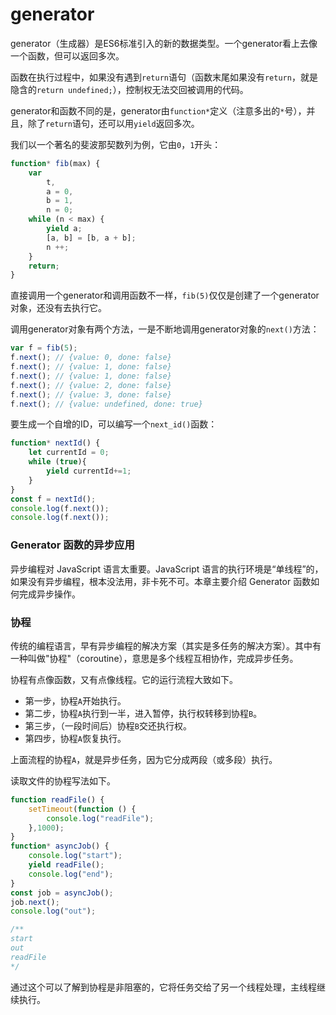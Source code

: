 # generator

generator（生成器）是ES6标准引入的新的数据类型。一个generator看上去像一个函数，但可以返回多次。

函数在执行过程中，如果没有遇到`return`语句（函数末尾如果没有`return`，就是隐含的`return undefined;`），控制权无法交回被调用的代码。

generator和函数不同的是，generator由`function*`定义（注意多出的`*`号），并且，除了`return`语句，还可以用`yield`返回多次。

我们以一个著名的斐波那契数列为例，它由`0`，`1`开头：

```javascript
function* fib(max) {
    var
        t,
        a = 0,
        b = 1,
        n = 0;
    while (n < max) {
        yield a;
        [a, b] = [b, a + b];
        n ++;
    }
    return;
}
```

直接调用一个generator和调用函数不一样，`fib(5)`仅仅是创建了一个generator对象，还没有去执行它。

调用generator对象有两个方法，一是不断地调用generator对象的`next()`方法：

```javascript
var f = fib(5);
f.next(); // {value: 0, done: false}
f.next(); // {value: 1, done: false}
f.next(); // {value: 1, done: false}
f.next(); // {value: 2, done: false}
f.next(); // {value: 3, done: false}
f.next(); // {value: undefined, done: true}
```

要生成一个自增的ID，可以编写一个`next_id()`函数：

```javascript
function* nextId() {
    let currentId = 0;
    while (true){
        yield currentId+=1;
    }
}
const f = nextId();
console.log(f.next());
console.log(f.next());
```

### Generator 函数的异步应用

异步编程对 JavaScript 语言太重要。JavaScript 语言的执行环境是“单线程”的，如果没有异步编程，根本没法用，非卡死不可。本章主要介绍 Generator 函数如何完成异步操作。

### 协程

传统的编程语言，早有异步编程的解决方案（其实是多任务的解决方案）。其中有一种叫做"协程"（coroutine），意思是多个线程互相协作，完成异步任务。

协程有点像函数，又有点像线程。它的运行流程大致如下。

- 第一步，协程`A`开始执行。
- 第二步，协程`A`执行到一半，进入暂停，执行权转移到协程`B`。
- 第三步，（一段时间后）协程`B`交还执行权。
- 第四步，协程`A`恢复执行。

上面流程的协程`A`，就是异步任务，因为它分成两段（或多段）执行。

读取文件的协程写法如下。

```javascript
function readFile() {
    setTimeout(function () {
        console.log("readFile");
    },1000);
}
function* asyncJob() {
    console.log("start");
    yield readFile();
    console.log("end");
}
const job = asyncJob();
job.next();
console.log("out");

/**
start
out
readFile
*/
```

通过这个可以了解到协程是非阻塞的，它将任务交给了另一个线程处理，主线程继续执行。

